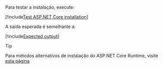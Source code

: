 ﻿Para testar a instalação, execute:

[!include[Test ASP.NET Core installation](../../../../includes/linux/test-aspnetcore.md)]

A saída esperada é semelhante a:

[!include[Expected output](../../../../includes/linux/test-aspnetcore-output-21.md)]

> [!TIP]
> Para métodos alternativos de instalação do ASP.NET Core Runtime, visite [esta página](https://docs.microsoft.com/pt-br/dotnet/core/install/runtime?pivots=os-linux)
